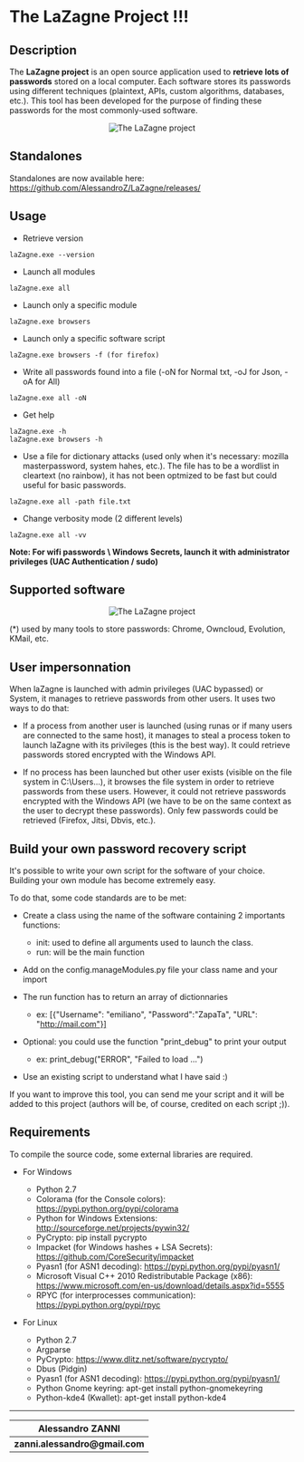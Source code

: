 
__The LaZagne Project !!!__
==

Description
----
The __LaZagne project__ is an open source application used to __retrieve lots of passwords__ stored on a local computer. 
Each software stores its passwords using different techniques (plaintext, APIs, custom algorithms, databases, etc.). This tool has been developed for the purpose of finding these passwords for the most commonly-used software. 

<p align="center"><img src="./pictures/lazagne.png" alt="The LaZagne project"></p>

Standalones
----
Standalones are now available here: https://github.com/AlessandroZ/LaZagne/releases/

Usage
----
* Retrieve version
```
laZagne.exe --version
```

* Launch all modules
```
laZagne.exe all
```

* Launch only a specific module
```
laZagne.exe browsers
```

* Launch only a specific software script
```
laZagne.exe browsers -f (for firefox)
```

* Write all passwords found into a file (-oN for Normal txt, -oJ for Json, -oA for All)
```
laZagne.exe all -oN
```

* Get help
```
laZagne.exe -h
laZagne.exe browsers -h
```

* Use a file for dictionary attacks (used only when it's necessary: mozilla masterpassword, system hahes, etc.). The file has to be a wordlist in cleartext (no rainbow), it has not been optmized to be fast but could useful for basic passwords.
```
laZagne.exe all -path file.txt
```

* Change verbosity mode (2 different levels)
```
laZagne.exe all -vv
```

__Note: For wifi passwords \ Windows Secrets, launch it with administrator privileges (UAC Authentication / sudo)__

Supported software
----

<p align="center"><img src="./pictures/softwares.png" alt="The LaZagne project"></p>

(*) used by many tools to store passwords: Chrome, Owncloud, Evolution, KMail, etc.

User impersonnation
----
When laZagne is launched with admin privileges (UAC bypassed) or System, it manages to retrieve passwords from other users. It uses two ways to do that: 

* If a process from another user is launched (using runas or if many users are connected to the same host), it manages to steal a process token to launch laZagne with its privileges (this is the best way). It could retrieve passwords stored encrypted with the Windows API. 
	
* If no process has been launched but other user exists (visible on the file system in C:\Users\...), it browses the file system in order to retrieve passwords from these users. However, it could not retrieve passwords encrypted with the Windows API (we have to be on the same context as the user to decrypt these passwords). Only few passwords could be retrieved (Firefox, Jitsi, Dbvis, etc.).

Build your own password recovery script
----
It's possible to write your own script for the software of your choice. Building your own module has become extremely easy. 

To do that, some code standards are to be met: 
* Create a class using the name of the software containing 2 importants functions:
	* init: used to define all arguments used to launch the class. 
	* run:  will be the main function

* Add on the config.manageModules.py file your class name and your import

* The run function has to return an array of dictionnaries
	* ex: [{"Username": "emiliano", "Password":"ZapaTa", "URL": "http://mail.com"}]

* Optional: you could use the function "print_debug" to print your output 
	* ex: print_debug("ERROR", "Failed to load ...")

* Use an existing script to understand what I have said :)

If you want to improve this tool, you can send me your script and it will be added to this project (authors will be, of course, credited on each script ;)).

Requirements
----
To compile the source code, some external libraries are required.

* For Windows
	* Python 2.7
	* Colorama (for the Console colors): https://pypi.python.org/pypi/colorama
	* Python for Windows Extensions: http://sourceforge.net/projects/pywin32/
	* PyCrypto: pip install pycrypto
	* Impacket (for Windows hashes + LSA Secrets): https://github.com/CoreSecurity/impacket
	* Pyasn1 (for ASN1 decoding): https://pypi.python.org/pypi/pyasn1/
	* Microsoft Visual C++ 2010 Redistributable Package (x86): https://www.microsoft.com/en-us/download/details.aspx?id=5555
	* RPYC (for interprocesses communication): https://pypi.python.org/pypi/rpyc

* For Linux	
	* Python 2.7
	* Argparse
	* PyCrypto: https://www.dlitz.net/software/pycrypto/
	* Dbus (Pidgin)
	* Pyasn1 (for ASN1 decoding): https://pypi.python.org/pypi/pyasn1/
	* Python Gnome keyring: apt-get install python-gnomekeyring
	* Python-kde4 (Kwallet): apt-get install python-kde4

----
| __Alessandro ZANNI__    |
| ------------- |
| __zanni.alessandro@gmail.com__  |

